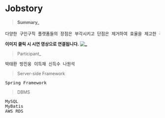 # Jobstory

> #### Summary_
<pre>
다양한 구인구직 플랫폼들의 장점은 부각시키고 단점은 제거하여 효율을 제고한 구인구직 사이트
</pre>

**이미지 클릭 시 시연 영상으로 연결됩니다.**
[![_](https://user-images.githubusercontent.com/43169472/50580182-eca6a580-0e8e-11e9-8f71-529abe5099d8.PNG)](https://www.youtube.com/watch?v=1LxRe6rdy_c&t=20s)

> Participant_
<pre>
박태환 방진웅 이득재 신득수 나원석
</pre>

> Server-side Framework
<pre>
Spring Framework
</pre>

> DBMS
<pre>
MySQL
MyBatis 
AWS RDS
</pre>
  
  




